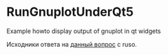 # RunGnuplotUnderQt5
Example howto display output of gnuplot in qt widgets

Исходники ответа на [данный вопрос](https://ru.stackoverflow.com/q/854347/286405) c ruso.
